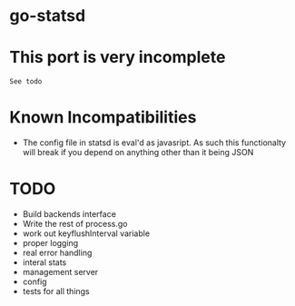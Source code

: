 go-statsd
=========

# This port is very incomplete

    See todo

# Known Incompatibilities

 * The config file in statsd is eval'd as javasript. As such this functionalty will break if you depend on anything other than it being JSON

# TODO

 * Build backends interface
 * Write the rest of process.go
 * work out keyflushInterval variable
 * proper logging
 * real error handling
 * interal stats
 * management server
 * config
 * tests for all things
